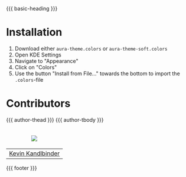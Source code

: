 {{{ basic-heading }}}

# Installation
1. Download either `aura-theme.colors` or `aura-theme-soft.colors`
2. Open KDE Settings
3. Navigate to "Appearance"
4. Click on "Colors"
5. Use the button "Install from File..." towards the bottom to import the `.colors`-file

# Contributors
<table>
  <thead>
    <tr>
      <td valign="bottom"><p align="center">
        <a href="https://github.com/Unkn0wnCat">
          <img src="https://github.com/Unkn0wnCat.png?size=100" align="center" />
        </a>
      </p></td>
      {{{ author-thead }}}
    </tr>
  </thead>

  <tbody>
    <tr>
      <td><a href="https://github.com/Unkn0wnCat">Kevin Kandlbinder</a></td>
      {{{ author-tbody }}}
    </tr>
  </tbody>
</table>

{{{ footer }}}
